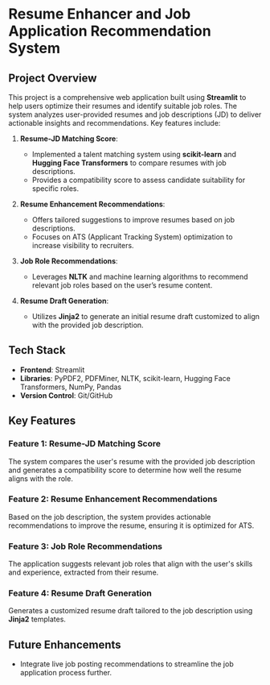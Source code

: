 # Resume Enhancer and Job Application Recommendation System

## Project Overview

This project is a comprehensive web application built using **Streamlit** to help users optimize their resumes and identify suitable job roles. The system analyzes user-provided resumes and job descriptions (JD) to deliver actionable insights and recommendations. Key features include:

1. **Resume-JD Matching Score**:  
   - Implemented a talent matching system using **scikit-learn** and **Hugging Face Transformers** to compare resumes with job descriptions.  
   - Provides a compatibility score to assess candidate suitability for specific roles.

2. **Resume Enhancement Recommendations**:  
   - Offers tailored suggestions to improve resumes based on job descriptions.  
   - Focuses on ATS (Applicant Tracking System) optimization to increase visibility to recruiters.

3. **Job Role Recommendations**:  
   - Leverages **NLTK** and machine learning algorithms to recommend relevant job roles based on the user’s resume content.

4. **Resume Draft Generation**:  
   - Utilizes **Jinja2** to generate an initial resume draft customized to align with the provided job description.

## Tech Stack

- **Frontend**: Streamlit   
- **Libraries**: PyPDF2, PDFMiner, NLTK, scikit-learn, Hugging Face Transformers, NumPy, Pandas  
- **Version Control**: Git/GitHub  

## Key Features

### Feature 1: Resume-JD Matching Score
The system compares the user's resume with the provided job description and generates a compatibility score to determine how well the resume aligns with the role.

### Feature 2: Resume Enhancement Recommendations
Based on the job description, the system provides actionable recommendations to improve the resume, ensuring it is optimized for ATS.

### Feature 3: Job Role Recommendations
The application suggests relevant job roles that align with the user's skills and experience, extracted from their resume.

### Feature 4: Resume Draft Generation
Generates a customized resume draft tailored to the job description using **Jinja2** templates.

## Future Enhancements
- Integrate live job posting recommendations to streamline the job application process further.
